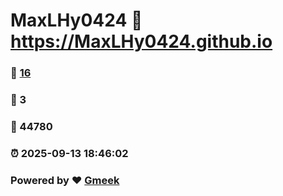 # MaxLHy0424 :link: https://MaxLHy0424.github.io 
### :page_facing_up: [16](https://MaxLHy0424.github.io/tag.html) 
### :speech_balloon: 3 
### :hibiscus: 44780 
### :alarm_clock: 2025-09-13 18:46:02 
### Powered by :heart: [Gmeek](https://github.com/Meekdai/Gmeek)
